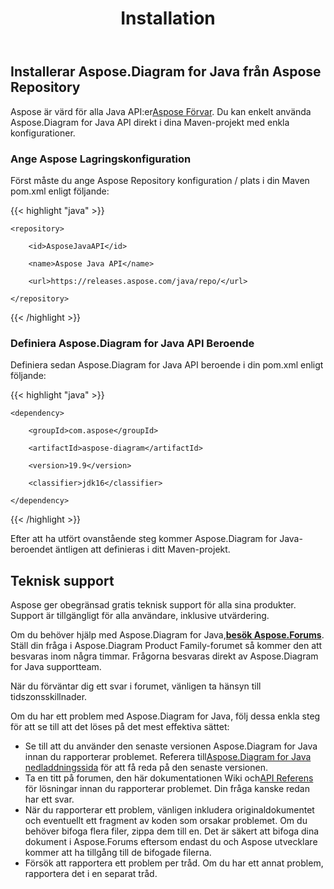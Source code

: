 ﻿---
title: Installation
type: docs
weight: 50
url: /sv/java/installation/
---
## **Installerar Aspose.Diagram for Java från Aspose Repository**
Aspose är värd för alla Java API:er[Aspose Förvar](https://releases.aspose.com/webapp/java/repo/com/aspose/). Du kan enkelt använda Aspose.Diagram for Java API direkt i dina Maven-projekt med enkla konfigurationer.
### **Ange Aspose Lagringskonfiguration**
Först måste du ange Aspose Repository konfiguration / plats i din Maven pom.xml enligt följande:

{{< highlight "java" >}}

 <repositories>

    <repository>

        <id>AsposeJavaAPI</id>

        <name>Aspose Java API</name>

        <url>https://releases.aspose.com/java/repo/</url>

    </repository>

</repositories>

{{< /highlight >}}
### **Definiera Aspose.Diagram for Java API Beroende**
Definiera sedan Aspose.Diagram for Java API beroende i din pom.xml enligt följande:

{{< highlight "java" >}}

 <dependencies>

    <dependency>

        <groupId>com.aspose</groupId>

        <artifactId>aspose-diagram</artifactId>

        <version>19.9</version>

        <classifier>jdk16</classifier>

    </dependency>

</dependencies>

{{< /highlight >}}

Efter att ha utfört ovanstående steg kommer Aspose.Diagram for Java-beroendet äntligen att definieras i ditt Maven-projekt.
## **Teknisk support**
Aspose ger obegränsad gratis teknisk support för alla sina produkter. Support är tillgängligt för alla användare, inklusive utvärdering.

 Om du behöver hjälp med Aspose.Diagram for Java,[**besök Aspose.Forums**](https://forum.aspose.com/c/diagram/17). Ställ din fråga i Aspose.Diagram Product Family-forumet så kommer den att besvaras inom några timmar. Frågorna besvaras direkt av Aspose.Diagram for Java supportteam.

När du förväntar dig ett svar i forumet, vänligen ta hänsyn till tidszonsskillnader.

Om du har ett problem med Aspose.Diagram for Java, följ dessa enkla steg för att se till att det löses på det mest effektiva sättet:

-  Se till att du använder den senaste versionen Aspose.Diagram for Java innan du rapporterar problemet. Referera till[Aspose.Diagram for Java nedladdningssida](https://downloads.aspose.com/diagram/java) för att få reda på den senaste versionen.
-  Ta en titt på forumen, den här dokumentationen Wiki och[API Referens](https://reference.aspose.com/diagram/java) för lösningar innan du rapporterar problemet. Din fråga kanske redan har ett svar.
- När du rapporterar ett problem, vänligen inkludera originaldokumentet och eventuellt ett fragment av koden som orsakar problemet. Om du behöver bifoga flera filer, zippa dem till en. Det är säkert att bifoga dina dokument i Aspose.Forums eftersom endast du och Aspose utvecklare kommer att ha tillgång till de bifogade filerna.
- Försök att rapportera ett problem per tråd. Om du har ett annat problem, rapportera det i en separat tråd.

